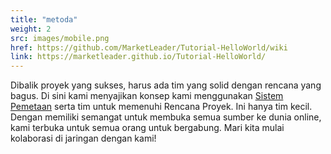 ```yaml
---
title: "metoda"
weight: 2
src: images/mobile.png
href: https://github.com/MarketLeader/Tutorial-HelloWorld/wiki
link: https://marketleader.github.io/Tutorial-HelloWorld/
---
```

Dibalik proyek yang sukses, harus ada tim yang solid dengan rencana yang bagus. Di sini kami menyajikan konsep kami menggunakan <a href="https://chetabahana.github.io/threejs/" target="_blank">Sistem Pemetaan</a> serta tim untuk memenuhi Rencana Proyek. Ini hanya tim kecil. Dengan memiliki semangat untuk membuka semua sumber ke dunia online, kami terbuka untuk semua orang untuk bergabung. Mari kita mulai kolaborasi di jaringan dengan kami!
